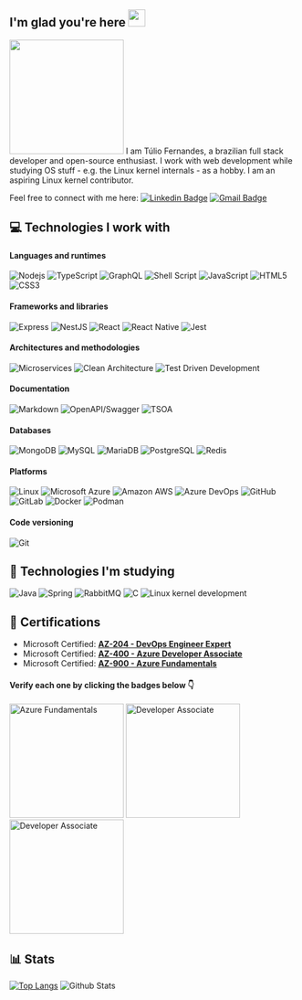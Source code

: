 ## I'm glad you're here <img src="https://raw.githubusercontent.com/aemmadi/aemmadi/master/wave.gif" width="30">

<img src="https://lh3.googleusercontent.com/pw/AP1GczMJNjTK95FECvT-NPwc-iDRV69tXYFiWmys-3tXMgWvJx6D5Q3RCIMBT8hCD5RzTN8ZPAzrmeA2GIbecCUvCE4Kuax3qEUtx9olziYRI0QmBfqElqxdfjFA94LbrVHJwzwfjWsPyjRwPl-1lJC0LIZjSg=w615-h955-s-no-gm?authuser=0" width="200" height="auto" />
I am Túlio Fernandes, a brazilian full stack developer and open-source enthusiast. I work with web development while studying OS stuff - e.g. the Linux kernel internals - as a hobby. I am an aspiring Linux kernel contributor.

Feel free to connect with me here:
[![Linkedin Badge](https://img.shields.io/badge/-Túlio_Fernandes-blue?style=flat-square&logo=Linkedin&logoColor=white&link=https://www.linkedin.com/in/tulio-moreira-fernandes/)](https://www.linkedin.com/in/tulio-moreira-fernandes/)
[![Gmail Badge](https://img.shields.io/badge/-tuliomf09gmail.com-c14438?style=flat-square&logo=Gmail&logoColor=white&link=mailto:tuliomf09@gmail.com)](mailto:tuliomf09@gmail.com)

## :computer: Technologies I work with

#### Languages and runtimes
![Nodejs](https://img.shields.io/badge/-Nodejs-black?style=flat-square&logo=Node.js) ![TypeScript](https://img.shields.io/badge/-TypeScript-3178C6?style=flat-square&logo=typescript&logoColor=white) 
![GraphQL](https://img.shields.io/badge/-GraphQL-E10098?style=flat-square&logo=graphql&logoColor=white) ![Shell Script](https://img.shields.io/badge/-Shell_Script-red?style=flat-square&logo=gnome-terminal&logoColor=black) ![JavaScript](https://img.shields.io/badge/-JavaScript-yellow?style=flat-square&logo=javascript&logoColor=black) ![HTML5](https://img.shields.io/badge/-HTML5-E34F26?style=flat-square&logo=html5&logoColor=white) ![CSS3](https://img.shields.io/badge/-CSS3-1572B6?style=flat-square&logo=css3)
#### Frameworks and libraries
![Express](https://img.shields.io/badge/-Express-000000?style=flat-square&logo=express&logoColor=white) ![NestJS](https://img.shields.io/badge/-NestJS-E0234E?style=flat-square&logo=nestjs&logoColor=white) ![React](https://img.shields.io/badge/-React-black?style=flat-square&logo=react) ![React Native](https://img.shields.io/badge/-React_Native-black?style=flat-square&logo=react) ![Jest](https://img.shields.io/badge/-Jest-C21325?style=flat-square&logo=jest&logoColor=white)
#### Architectures and methodologies
![Microservices](https://img.shields.io/badge/-Microservices-316192?style=flat-square&logo=diagramsdotnet&logoColor=white) ![Clean Architecture](https://img.shields.io/badge/-Clean_Architecture-316192?style=flat-square&logo=target&logoColor=white) ![Test Driven Development](https://img.shields.io/badge/-Test_Driven_Development-316192?style=flat-square&logo=cachet&logoColor=white)
#### Documentation
![Markdown](https://img.shields.io/badge/-Markdown-000000?style=flat-square&logo=markdown&logoColor=white) ![OpenAPI/Swagger](https://img.shields.io/badge/-OpenAPI-6BA539?style=flat-square&logo=openapiinitiative&logoColor=white) ![TSOA](https://img.shields.io/badge/-TSOA-6BA539?style=flat-square&logo=openapiinitiative&logoColor=white)
#### Databases
![MongoDB](https://img.shields.io/badge/MongoDB-4EA94B?logo=mongodb&logoColor=white&style=flat-square) ![MySQL](https://img.shields.io/badge/MySQL-20232A?logo=mysql&logoColor=white&style=flat-square) ![MariaDB](https://img.shields.io/badge/MariaDB-01529E?logo=mariadb&logoColor=white&style=flat-square) ![PostgreSQL](https://img.shields.io/badge/PostgreSQL-316192?logo=postgresql&logoColor=white&style=flat-square) ![Redis](https://img.shields.io/badge/-Redis-black?style=flat-square&logo=Redis)
#### Platforms
![Linux](https://img.shields.io/badge/Linux-E34F26?logo=linux&logoColor=white&style=flat-square) ![Microsoft Azure](https://img.shields.io/badge/Microsoft%20Azure-232F7E?style=flat-square&logo=microsoft-azure) ![Amazon AWS](https://img.shields.io/badge/Amazon_AWS-FCA121?style=flat-square&logo=amazon-aws&logoColor=black) ![Azure DevOps](https://img.shields.io/badge/Azure_DevOps-232F7E?style=flat-square&logo=azure-devops) ![GitHub](https://img.shields.io/badge/-GitHub-181717?style=flat-square&logo=github) ![GitLab](https://img.shields.io/badge/-GitLab-FCA121?style=flat-square&logo=gitlab) ![Docker](https://img.shields.io/badge/-Docker-black?style=flat-square&logo=docker) ![Podman](https://img.shields.io/badge/-Podman-black?style=flat-square&logo=podman)
#### Code versioning
![Git](https://img.shields.io/badge/-Git-black?style=flat-square&logo=git)

## :pencil: Technologies I'm studying

![Java](https://img.shields.io/badge/-Java-E34A86?style=flat-square&logo=openjdk)
![Spring](https://img.shields.io/badge/-Spring-047d00?style=flat-square&logo=spring)
![RabbitMQ](https://img.shields.io/badge/-RabbitMQ-FF6600?style=flat-square&logo=rabbitmq&logoColor=white)
![C](https://img.shields.io/badge/-C-3178C6?style=flat-square&logo=c)
![Linux kernel development](https://img.shields.io/badge/Linux_kernel_development-E34F26?logo=linux&logoColor=black&style=flat-square)

## :ticket: Certifications

* Microsoft Certified: [**AZ-204 - DevOps Engineer Expert**](https://learn.microsoft.com/pt-br/credentials/certifications/devops-engineer)
* Microsoft Certified: [**AZ-400 - Azure Developer Associate**](https://learn.microsoft.com/pt-br/credentials/certifications/azure-developer)
* Microsoft Certified: [**AZ-900 - Azure Fundamentals**](https://learn.microsoft.com/pt-br/credentials/certifications/azure-fundamentals)

#### Verify each one by clicking the badges below :point_down:

<a href="https://learn.microsoft.com/api/credentials/share/pt-br/TlioMoreiraFernandes-3033/F3E70949773C8FEC?sharingId=AA9F238F68D9B57F"><img src="https://learn.microsoft.com/media/learn/certification/badges/microsoft-certified-fundamentals-badge.svg" alt="Azure Fundamentals" width="200" height="auto" /></a> <a href="https://learn.microsoft.com/api/credentials/share/pt-br/TlioMoreiraFernandes-3033/48D4676855F61664?sharingId=AA9F238F68D9B57F"><img src="https://learn.microsoft.com/media/learn/certification/badges/microsoft-certified-associate-badge.svg" alt="Developer Associate" width="200" height="auto" /></a> <a href="https://learn.microsoft.com/api/credentials/share/pt-br/TlioMoreiraFernandes-3033/4A57571401B14B8?sharingId=AA9F238F68D9B57F"><img src="https://learn.microsoft.com/pt-br/media/learn/certification/badges/microsoft-certified-expert-badge.svg" alt="Developer Associate" width="200" height="auto" /></a>

## :bar_chart: Stats

[![Top Langs](https://github-readme-stats.vercel.app/api/top-langs/?username=tuliofernandes)](https://github.com/tuliofernandes)
![Github Stats](https://github-readme-stats.vercel.app/api?username=tuliofernandes&count_private=true&show_icons=true&include_all_commits=true)
